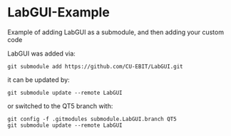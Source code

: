 # LabGUI-Example
Example of adding LabGUI as a submodule, and then adding your custom code

LabGUI was added via:

```
git submodule add https://github.com/CU-EBIT/LabGUI.git
```

it can be updated by:

```
git submodule update --remote LabGUI
```

or switched to the QT5 branch with:

```
git config -f .gitmodules submodule.LabGUI.branch QT5
git submodule update --remote LabGUI
```